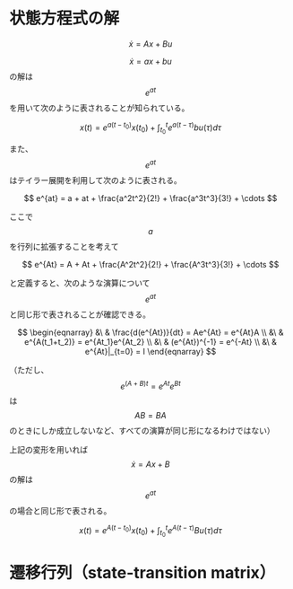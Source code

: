 # 状態方程式の解

$$
\dot{x} = Ax + Bu
$$

$$ \dot{x} = ax + bu $$ の解は $$e^{at}$$ を用いて次のように表されることが知られている。

$$
x(t) = e^{a(t-t_0)}x(t_0) + \int_{t_0}^t e^{a(t-\tau)} b u(\tau) d\tau
$$

また、$$e^{at}$$ はテイラー展開を利用して次のように表される。

$$
e^{at} = a + at + \frac{a^2t^2}{2!} + \frac{a^3t^3}{3!} + \cdots
$$

ここで $$a$$ を行列に拡張することを考えて

$$
e^{At} = A + At + \frac{A^2t^2}{2!} + \frac{A^3t^3}{3!} + \cdots
$$

と定義すると、次のような演算について $$e^{at}$$ と同じ形で表されることが確認できる。

$$
\begin{eqnarray}
&\ & \frac{d(e^{At})}{dt} = Ae^{At} = e^{At}A \\
&\ & e^{A(t_1+t_2)} = e^{At_1}e^{At_2} \\
&\ & (e^{At})^{-1} = e^{-At} \\
&\ & e^{At}|_{t=0} = I
\end{eqnarray}
$$

（ただし、$$e^{(A+B)t} = e^{At}e^{Bt}$$ は $$AB=BA$$ のときにしか成立しないなど、すべての演算が同じ形になるわけではない）

上記の変形を用いれば $$\dot{x} = Ax + B$$ の解は $$e^{at}$$ の場合と同じ形で表される。

$$
x(t) = e^{A(t-t_0)}x(t_0) + \int_{t_0}^t e^{A(t-\tau)} B u(\tau) d\tau
$$

# 遷移行列（state-transition matrix）

